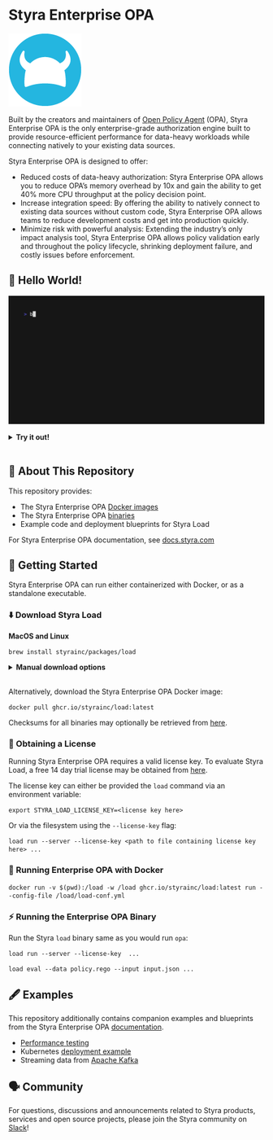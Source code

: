 # Styra Enterprise OPA

![Styra](./content/img/logo.png)

Built by the creators and maintainers of [Open Policy Agent](https://www.openpolicyagent.org/) (OPA), Styra Enterprise OPA is the only enterprise-grade authorization engine built to provide resource-efficient performance for data-heavy workloads while connecting natively to your existing data sources.

Styra Enterprise OPA is designed to offer:

- Reduced costs of data-heavy authorization: Styra Enterprise OPA allows you to reduce OPA’s memory overhead by 10x and gain the ability to get 40% more CPU throughput at the policy decision point.
- Increase integration speed: By offering the ability to natively connect to existing data sources without custom code, Styra Enterprise OPA allows teams to reduce development costs and get into production quickly.
- Minimize risk with powerful analysis: Extending the industry’s only impact analysis tool, Styra Enterprise OPA allows policy validation early and throughout the policy lifecycle, shrinking deployment failure, and costly issues before enforcement.

## 👋 Hello World!

![Hello World](./content/img/helloworld.gif)

<details>
  <summary><strong>Try it out!</strong></summary>

1. `brew install styrainc/packages/load`
2. `export STYRA_LOAD_LICENSE_KEY=<your license key>`
3. `load run -s https://dl.styra.com/load/bundle-load-400.tar.gz`
4. `curl 'http://localhost:8181/metrics/alloc_bytes?pretty=true'`

To compare with OPA:

1. `opa run -s -a localhost:8282 https://dl.styra.com/load/bundle-opa-400.tar.gz`
2. `curl 'http://localhost:8282/metrics/alloc_bytes?pretty=true'`

Note: both Styra Enterprise OPA and OPA will show "peak" memory usage if queried just after
launch, so waiting a few minutes before checking the metrics will provide numbers
closer to real-world use.

</details><br/>

## 📖 About This Repository

This repository provides:

* The Styra Enterprise OPA [Docker images](https://github.com/StyraInc/load/pkgs/container/load)
* The Styra Enterprise OPA [binaries](https://github.com/StyraInc/load/releases/)
* Example code and deployment blueprints for Styra Load

For Styra Enterprise OPA documentation, see [docs.styra.com](https://docs.styra.com/load)

## 🏃 Getting Started

Styra Enterprise OPA can run either containerized with Docker, or as a standalone executable.

### ⬇️ Download Styra Load

**MacOS and Linux**
```shell
brew install styrainc/packages/load
```

<details>
  <summary><strong>Manual download options</strong></summary>

**MacOS (Apple Silicon)**
```shell
curl -L -o load "https://github.com/StyraInc/load/releases/latest/download/load_Darwin_arm64"
xattr -d com.apple.quarantine load
chmod +x load
```

**MacOS (x86_64)**
```shell
curl -L -o load "https://github.com/StyraInc/load/releases/latest/download/load_Darwin_x86_64"
xattr -d com.apple.quarantine load
chmod +x load
```

**Linux (x86_64)**
```shell
curl -L -o load "https://github.com/StyraInc/load/releases/latest/download/load_Linux_x86_64"
chmod +x load
```

**Windows**
```shell
curl.exe -L -o load.exe "https://github.com/StyraInc/load/releases/latest/download/load_Windows_x86_64.exe"
```

See all versions, and checksum files, at the Styra Enterprise OPA [releases](https://github.com/StyraInc/load/releases/) page.

</details><br/>


Alternatively, download the Styra Enterprise OPA Docker image:

```shell
docker pull ghcr.io/styrainc/load:latest
```

Checksums for all binaries may optionally be retrieved from [here](https://github.com/StyraInc/load/releases/latest/download/checksums.txt).

### 🔑 Obtaining a License

Running Styra Enterprise OPA requires a valid license key. To evaluate Styra Load, a free 14 day trial license may be obtained from [here](https://www.styra.com/free-trial-14/?utm_medium=community_u&utm_source=github).

The license key can either be provided the `load` command via an environment variable:

```shell
export STYRA_LOAD_LICENSE_KEY=<license key here>
```

Or via the filesystem using the `--license-key` flag:

```shell
load run --server --license-key <path to file containing license key here> ...
```

### 🐳 Running Enterprise OPA with Docker

```shell
docker run -v $(pwd):/load -w /load ghcr.io/styrainc/load:latest run --config-file /load/load-conf.yml
```

### ⚡ Running the Enterprise OPA Binary

Run the Styra `load` binary same as you would run `opa`:

```shell
load run --server --license-key  ...
```

```shell
load eval --data policy.rego --input input.json ...
```

## 🖋️ Examples

This repository additionally contains companion examples and blueprints from the Styra Enterprise OPA [documentation](https://docs.styra.com/load).

- [Performance testing](/examples/performance-testing/)
- Kubernetes [deployment example](/examples/kubernetes/)
- Streaming data from [Apache Kafka](/examples/kafka/)

## 🗣️ Community

For questions, discussions and announcements related to Styra products, services and open source projects, please join the Styra community on [Slack](https://communityinviter.com/apps/styracommunity/signup)!
